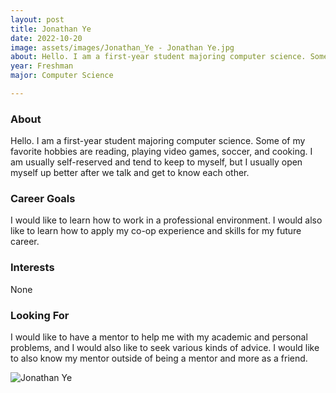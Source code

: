 ```yaml
---
layout: post
title: Jonathan Ye  
date: 2022-10-20
image: assets/images/Jonathan_Ye - Jonathan Ye.jpg
about: Hello. I am a first-year student majoring computer science. Some of my favorite hobbies are reading, playing video games, soccer, and cooking. I am usually self-reserved and tend to keep to myself, but I usually open myself up better after we talk and get to know each other. 
year: Freshman
major: Computer Science 

---
```


### About

Hello. I am a first-year student majoring computer science. Some of my favorite hobbies are reading, playing video games, soccer, and cooking. I am usually self-reserved and tend to keep to myself, but I usually open myself up better after we talk and get to know each other. 

### Career Goals

I would like to learn how to work in a professional environment. I would also like to learn how to apply my co-op experience and skills for my future career. 

### Interests

None

### Looking For

I would like to have a mentor to help me with my academic and personal problems, and I would also like to seek various kinds of advice. I would like to also know my mentor outside of being a mentor and more as a friend. 

<div class="text-center my-5">
    <img src="https://sase-drexel.github.io/mentorship-2021/assets/images/Jonathan-Ye.jpg" alt="Jonathan Ye " class="rounded post-img" />
</div>
